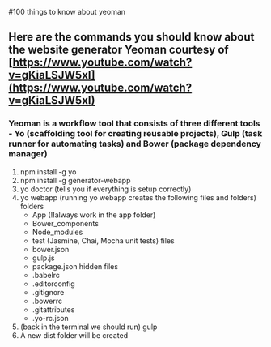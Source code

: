#100 things to know about yeoman
## Here are the commands you should know about the website generator Yeoman courtesy of [https://www.youtube.com/watch?v=gKiaLSJW5xI](https://www.youtube.com/watch?v=gKiaLSJW5xI)


### Yeoman is a workflow tool that consists of three different tools - Yo (scaffolding tool for creating reusable projects), Gulp (task runner for automating tasks) and Bower (package dependency manager)

1. npm install -g yo
2. npm install -g generator-webapp
3. yo doctor (tells you if everything is setup correctly)
4. yo webapp
  (running yo webapp creates the following files and folders)
    folders
      - App (!!always work in the app folder)
      - Bower_components
      - Node_modules
      - test (Jasmine, Chai, Mocha unit tests)
    files
      - bower.json
      - gulp.js
      - package.json
    hidden files
      - .babelrc
      - .editorconfig
      - .gitignore
      - .bowerrc
      - .gitattributes
      - .yo-rc.json
5. (back in the terminal we should run) gulp
6. A new dist folder will be created
